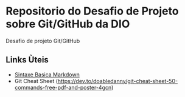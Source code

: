 # Repositorio do Desafio de Projeto sobre Git/GitHub da DIO
Desafio de projeto Git/GitHub
## Links Ùteis
- [Sintaxe Basica Markdown](https://www.markdownguide.org/basic-syntax/) 
- Git Cheat Sheet (https://dev.to/doabledanny/git-cheat-sheet-50-commands-free-pdf-and-poster-4gcn)

